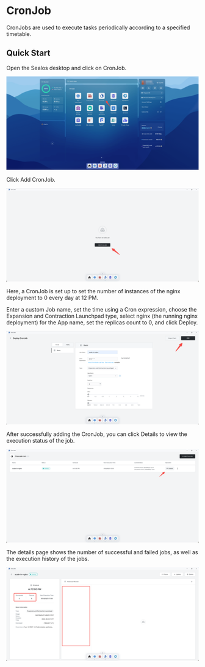 # CronJob

CronJobs are used to execute tasks periodically according to a specified timetable.

## Quick Start

Open the Sealos desktop and click on CronJob.

![](./images/cronjob-1.png)

Click Add CronJob.

![](./images/cronjob-2.png)

Here, a CronJob is set up to set the number of instances of the nginx deployment to 0 every day at 12 PM.

Enter a custom Job name, set the time using a Cron expression, choose the Expansion and Contraction Launchpad type,
select nginx (the running nginx deployment) for the App name, set the replicas count to 0, and click Deploy.

![](./images/cronjob-3.png)

After successfully adding the CronJob, you can click Details to view the execution status of the job.

![](./images/cronjob-4.png)

The details page shows the number of successful and failed jobs, as well as the execution history of the jobs.

![](./images/cronjob-5.png)